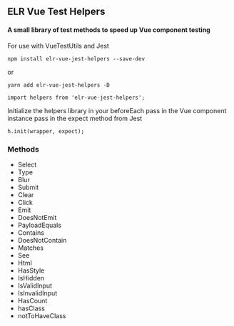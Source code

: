## ELR Vue Test Helpers
#### A small library of test methods to speed up Vue component testing
For use with VueTestUtils and Jest

`npm install elr-vue-jest-helpers --save-dev`

or

`yarn add elr-vue-jest-helpers -D`

    import helpers from 'elr-vue-jest-helpers';

Initialize the helpers library in your beforeEach
  pass in the Vue component instance
  pass in the expect method from Jest

    h.init(wrapper, expect);

### Methods

* Select
* Type
* Blur
* Submit
* Clear
* Click
* Emit
* DoesNotEmit
* PayloadEquals
* Contains
* DoesNotContain
* Matches
* See
* Html
* HasStyle
* IsHidden
* IsValidInput
* IsInvalidInput
* HasCount
* hasClass
* notToHaveClass
